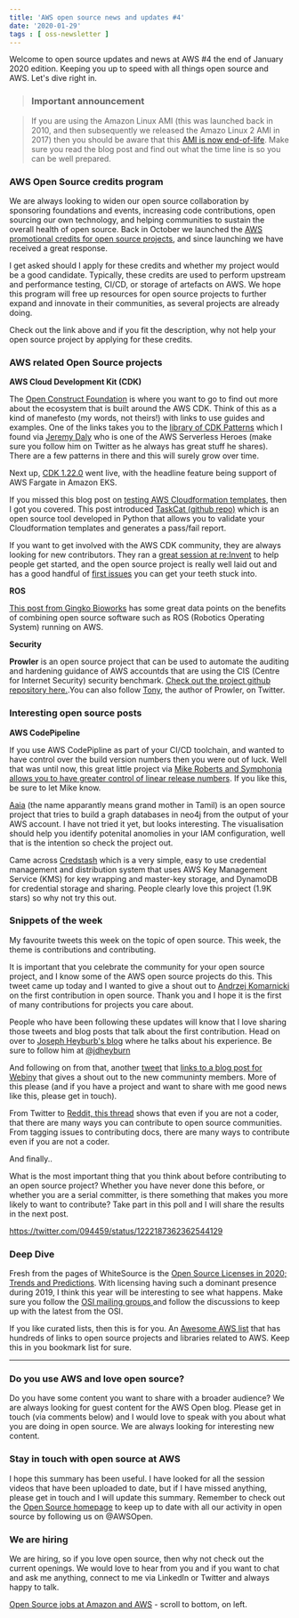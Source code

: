 ```yaml
---
title: 'AWS open source news and updates #4'
date: '2020-01-29'
tags : [ oss-newsletter ]
---
```

Welcome to open source updates and news at AWS #4 the end of January 2020 edition. Keeping you up to speed with all things open source and AWS. Let's dive right in.

> ### Important announcement ###

> If you are using the Amazon Linux AMI (this was launched back in 2010, and then subsequently we released the Amazo Linux 2 AMI in 2017) then you should be aware that this [AMI is now end-of-life](https://aws.amazon.com/blogs/aws/update-on-amazon-linux-ami-end-of-life/). Make sure you read the blog post and find out what the time line is so you can be well prepared.

### AWS Open Source credits program

We are always looking to widen our open source collaboration by sponsoring foundations and events, increasing code contributions, open sourcing our own technology, and helping communities to sustain the overall health of open source. Back in October we launched the [AWS promotional credits for open source projects](https://aws.amazon.com/blogs/opensource/aws-promotional-credits-open-source-projects/), and since launching we have received a great response.
 
I get asked should I apply for these credits and whether my project would be a good candidate. Typically, these credits are used to perform upstream and performance testing, CI/CD, or storage of artefacts on AWS. We hope this program will free up resources for open source projects to further expand and innovate in their communities, as several projects are already doing.

Check out the link above and if you fit the description, why not help your open source project by applying for these credits.


### AWS related Open Source projects

**AWS Cloud Development Kit (CDK)**

The [Open Construct Foundation](http://www.openconstructfoundation.org) is where you want to go to find out more about the ecosystem that is built around the AWS CDK. Think of this as a kind of manefesto (my words, not theirs!) with links to use guides and examples. One of the links takes you to the [library of CDK Patterns](https://github.com/cdk-patterns/serverless) which I found via [Jeremy Daly](https://twitter.com/jeremy_daly) who is one of the AWS Serverless Heroes (make sure you follow him on Twitter as he always has great stuff he shares). There are a few patterns in there and this will surely grow over time.

Next up, [CDK 1.22.0](https://github.com/aws/aws-cdk/releases/tag/v1.22.0) went live, with the headline feature being support of AWS Fargate in Amazon EKS.

If you missed this blog post on [testing AWS Cloudformation templates](https://aws.amazon.com/blogs/infrastructure-and-automation/introducing-taskcat-v0-9/), then I got you covered. This post introduced [TaskCat (github repo)](https://github.com/aws-quickstart/taskcat) which is an open source tool developed in Python that allows you to validate your Cloudformation templates and generates a pass/fail report.

If you want to get involved with the AWS CDK community, they are always looking for new contributors. They ran a [great session at re:Invent](https://www.youtube.com/watch?v=LsYlf7ggyrY) to help people get started, and the open source project is really well laid out and has a good handful of [first issues](https://github.com/aws/aws-cdk/issues?q=is%3Aissue+is%3Aopen+label%3A%22good+first+issue%22) you can get your teeth stuck into.

**ROS**

[This post from Gingko Bioworks](https://twitter.com/Ginkgo/status/1221907299943559168/photo/1) has some great data points on the benefits of combining open source software such as ROS (Robotics Operating System) running on AWS.

**Security**

**Prowler** is an open source project that can be used to automate the auditing and hardening guidance of AWS accountds that are using the CIS (Centre for Internet Security) security benchmark. [Check out the project github repository here.](https://github.com/toniblyx/prowler).You can also follow [Tony](https://twitter.com/ToniBlyx), the author of Prowler, on Twitter.


### Interesting open source posts

**AWS CodePipeline**

If you use AWS CodePipline as part of your CI/CD toolchain, and wanted to have control over the build version numbers then you were out of luck. Well that was until now, this great little project via [Mike Roberts and Symphonia allows you to have greater control of linear release numbers](https://blog.symphonia.io/posts/2020-01-22_code_pipeline_versioner). If you like this, be sure to let Mike know.

[Aaia](https://hakin9.org/aaia-aws-identity-and-access-management-visualizer-and-anomaly-finder/) (the name apparantly means grand mother in Tamil) is an open source project that tries to build a graph databases in neo4j from the output of your AWS account. I have not tried it yet, but looks interesting. The visualisation should help you identify potenital anomolies in your IAM configuration, well that is the intention so check the project out.

Came across [Credstash](https://github.com/fugue/credstash) which is a very simple, easy to use credential management and distribution system that uses AWS Key Management Service (KMS) for key wrapping and master-key storage, and DynamoDB for credential storage and sharing. People clearly love this project (1.9K stars) so why not try this out.

### Snippets of the week

My favourite tweets this week on the topic of open source. This week, the theme is contributions and contributing.

It is important that you celebrate the community for your open source project, and I know some of the AWS open source projects do this. This tweet came up today and I wanted to give a shout out to [Andrzej Komarnicki](https://twitter.com/andrzej_devops/status/1221952628143349760) on the first contribution in open source. Thank you and I hope it is the first of many contributions for projects you care about.

People who have been following these updates will know that I love sharing those tweets and blog posts that talk about the first contribution. Head on over to [Joseph Heyburb's blog](https://jdheyburn.co.uk/posts/on-becoming-an-open-source-software-contributor/) where he talks about his experience. Be sure to follow him at [@jdheyburn](https://twitter.com/jdheyburn/)

And following on from that, another [tweet](https://twitter.com/WebinyPlatform/status/1222174684130750464) that [links to a blog post for Webiny](https://blog.webiny.com/webiny-january-update-%EF%B8%8F-a7b8dc7fcb36) that gives a shout out to the new communinty members. More of this please (and if you have a project and want to share with me good news like this, please get in touch).

From Twitter to [Reddit, this thread](https://www.reddit.com/r/opensource/comments/euzzqv/how_can_i_contribute_to_open_source_software_if_i/) shows that even if you are not a coder, that there are many ways you can contribute to open source communities. From tagging issues to contributing docs, there are many ways to contribute even if you are not a coder.

And finally..

What is the most important thing that you think about before contributing to an open source project? Whether you have never done this before, or whether you are a serial committer, is there something that makes you more likely to want to contribute? Take part in this poll and I will share the results in the next post.

https://twitter.com/094459/status/1222187362362544129

### Deep Dive

Fresh from the pages of WhiteSource is the [Open Source Licenses in 2020; Trends and Predictions](https://resources.whitesourcesoftware.com/blog-whitesource/top-open-source-licenses-trends-and-predictions). With licensing having such a dominant presence during 2019, I think this year will be interesting to see what happens. Make sure you follow the [OSI mailing groups ](https://lists.opensource.org/pipermail/license-review_lists.opensource.org/)and follow the discussions to keep up with the latest from the OSI.

If you like curated lists, then this is for you. An [Awesome AWS list](https://awesomeopensource.com/project/donnemartin/awesome-aws) that has hundreds of links to open source projects and libraries related to AWS. Keep this in you bookmark list for sure.

---
### Do you use AWS and love open source? 

Do you have some content you want to share with a broader audience? We are always looking for guest content for the AWS Open blog. Please get in touch (via comments below) and I would love to speak with you about what you are doing in open source. We are always looking for interesting new content.

### Stay in touch with open source at AWS

I hope this summary has been useful. I have looked for all the session videos that have been uploaded to date, but if I have missed anything, please get in touch and I will update this summary. Remember to check out the [Open Source homepage](https://aws.amazon.com/opensource/?opensource-all.sort-by=item.additionalFields.startDate&opensource-all.sort-order=asc) to keep up to date with all our activity in open source by following us on @AWSOpen.

### We are hiring

We are hiring, so if you love open source, then why not check out the current openings. We would love to hear from you and if you want to chat and ask me anything, connect to me via LinkedIn or Twitter and always happy to talk.

[Open Source jobs at Amazon and AWS](https://aws.amazon.com/opensource/?opensource-all.sort-by=item.additionalFields.startDate&opensource-all.sort-order=asc) - scroll to bottom, on left.